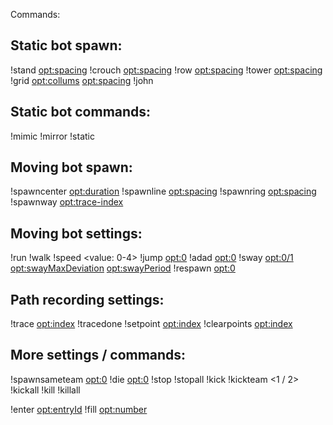 Commands:

Static bot spawn:
------------------
!stand <opt:spacing>
!crouch <opt:spacing>
!row <number> <opt:spacing>
!tower <number> <opt:spacing>
!grid <rows> <opt:collums> <opt:spacing>
!john

Static bot commands:
-------------------
!mimic
!mirror
!static


Moving bot spawn:
----------------
!spawncenter <number> <opt:duration>
!spawnline <number> <opt:spacing>
!spawnring <number> <opt:spacing>
!spawnway <number> <opt:trace-index>

Moving bot settings:
------------------------
!run
!walk
!speed <value: 0-4>
!jump <opt:0>
!adad <opt:0>
!sway <opt:0/1> <opt:swayMaxDeviation> <opt:swayPeriod>
!respawn <opt:0>


Path recording settings:
--------------------------
!trace <opt:index>
!tracedone
!setpoint <opt:index>
!clearpoints <opt:index>

More settings / commands:
---------------
!spawnsameteam <opt:0>
!die <opt:0>
!stop
!stopall
!kick
!kickteam <1 / 2>
!kickall
!kill
!killall

!enter <opt:entryId>
!fill <opt:number>

